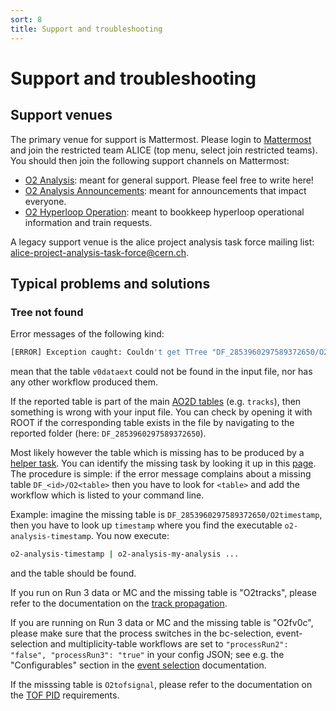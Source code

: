 ```yaml
---
sort: 8
title: Support and troubleshooting
---
```


# Support and troubleshooting

## Support venues

The primary venue for support is Mattermost. Please login to [Mattermost](https://mattermost.web.cern.ch) and join the restricted team ALICE (top menu, select join restricted teams). You should then join the following support channels on Mattermost:

- [O2 Analysis](https://mattermost.web.cern.ch/alice/channels/o2-analysis): meant for general support. Please feel free to write here!
- [O2 Analysis Announcements](https://mattermost.web.cern.ch/alice/channels/o2-analysis-announcements): meant for announcements that impact everyone.
- [O2 Hyperloop Operation](https://mattermost.web.cern.ch/alice/channels/o2-hyperloop-operation): meant to bookkeep hyperloop operational information and train requests.

A legacy support venue is the alice project analysis task force mailing list: <a href="mailto:alice-project-analysis-task-force@cern.ch">alice-project-analysis-task-force@cern.ch</a>.

## Typical problems and solutions

### Tree not found

Error messages of the following kind:

```csh
[ERROR] Exception caught: Couldn't get TTree "DF_2853960297589372650/O2v0dataext from ..."
```

mean that the table `v0dataext` could not be found in the input file, nor has any other workflow produced them.

If the reported table is part of the main [AO2D tables](../datamodel/ao2dTables.md) (e.g. `tracks`), then something is wrong with your input file. You can check by opening it with ROOT if the corresponding table exists in the file by navigating to the reported folder (here: `DF_2853960297589372650`).

Most likely however the table which is missing has to be produced by a [helper task](../datamodel/helperTaskTables.md). You can identify the missing task by looking it up in this [page](../datamodel/helperTaskTables.md). The procedure is simple: if the error message complains about a missing table `DF_<id>/O2<table>` then you have to look for `<table>` and add the workflow which is listed to your command line.

Example: imagine the missing table is `DF_2853960297589372650/O2timestamp`, then you have to look up `timestamp` where you find the executable `o2-analysis-timestamp`. You now execute:

```csh
o2-analysis-timestamp | o2-analysis-my-analysis ...
```

and the table should be found.

If you run on Run 3 data or MC and the missing table is "O2tracks", please refer to the documentation on the [track propagation](https://aliceo2group.github.io/analysis-framework/docs/basics-usage/HelperTasks.html?highlight=track%20propagation#track-propagation).


If you are running on Run 3 data or MC and the missing table is "O2fv0c", please make sure that the process switches in the bc-selection, event-selection and multiplicity-table workflows are set to `"processRun2": "false", "processRun3": "true"` in your config JSON; see e.g. the "Configurables" section in the [event selection](../helperTasks/eventselection.md#configurables) documentation.

If the misssing table is `O2tofsignal`, please refer to the documentation on the [TOF PID](../helperTasks/pid.md) requirements.
